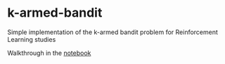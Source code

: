 # k-armed-bandit
Simple implementation of the k-armed bandit problem for Reinforcement Learning studies

Walkthrough in the [notebook](K-Armed-Bandit.ipynb)
